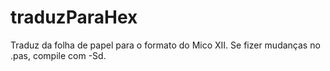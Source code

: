 # traduzParaHex
Traduz da folha de papel para o formato do Mico XII.
Se fizer mudanças no .pas, compile com -Sd.
